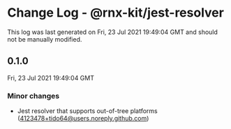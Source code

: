 # Change Log - @rnx-kit/jest-resolver

This log was last generated on Fri, 23 Jul 2021 19:49:04 GMT and should not be manually modified.

<!-- Start content -->

## 0.1.0

Fri, 23 Jul 2021 19:49:04 GMT

### Minor changes

- Jest resolver that supports out-of-tree platforms (4123478+tido64@users.noreply.github.com)
